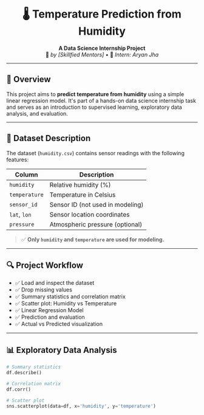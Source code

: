 <div align="center">

# 🌡️ Temperature Prediction from Humidity

**A Data Science Internship Project**  
🔗 _by [Skillfied Mentors]_ • 🧠 _Intern: Aryan Jha_

</div>

---

## 📌 Overview

This project aims to **predict temperature from humidity** using a simple linear regression model. It's part of a hands-on data science internship task and serves as an introduction to supervised learning, exploratory data analysis, and evaluation.

---

## 📁 Dataset Description

The dataset (`humidity.csv`) contains sensor readings with the following features:

| Column       | Description                         |
|--------------|-------------------------------------|
| `humidity`   | Relative humidity (%)               |
| `temperature`| Temperature in Celsius              |
| `sensor_id`  | Sensor ID (not used in modeling)    |
| `lat`, `lon` | Sensor location coordinates         |
| `pressure`   | Atmospheric pressure (optional)     |

> ✅ **Only `humidity` and `temperature` are used for modeling.**

---

## 🔍 Project Workflow

- ✅ Load and inspect the dataset  
- ✅ Drop missing values  
- ✅ Summary statistics and correlation matrix  
- ✅ Scatter plot: Humidity vs Temperature  
- ✅ Linear Regression Model  
- ✅ Prediction and evaluation  
- ✅ Actual vs Predicted visualization  

---

## 📊 Exploratory Data Analysis

```python
# Summary statistics
df.describe()

# Correlation matrix
df.corr()

# Scatter plot
sns.scatterplot(data=df, x='humidity', y='temperature')
